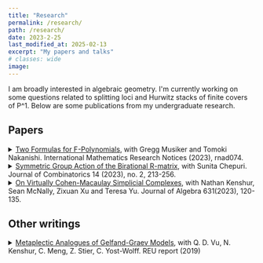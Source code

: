 ```yaml
---
title: "Research"
permalink: /research/
path: /research/
date: 2023-2-25
last_modified_at: 2025-02-13
excerpt: "My papers and talks"
# classes: wide
image:
---
```

I am broadly interested in algebraic geometry. I'm currently working on some questions related to splitting loci and Hurwitz stacks of finite covers of P^1. Below are some publications from my undergraduate research.
<!-- \(\mathbb{P}^1\). -->

<!-- ## Ongoing project: -->

## Papers

<details>
<summary>
  <a href = "https://arxiv.org/abs/2112.11839">Two Formulas for F-Polynomials</a>, with Gregg Musiker and Tomoki Nakanishi. International Mathematics Research Notices (2023), rnad074.
</summary>
<hr>
We discuss a product formula for F-polynomials in cluster algebras, and provide two proofs. One proof is inductive and uses only the mutation rule for F-polynomials. The other is based on the Fock-Goncharov decomposition of mutations. We conclude by expanding this product formula as a sum and illustrate applications. This expansion provides an explicit combinatorial computation of F-polynomials in a given seed that depends only on the c-vectors and g-vectors along a finite sequence of mutations from the initial seed to the given seed.
<hr>
</details>

<details>
<summary>
  <a href = "https://arxiv.org/abs/2011.10128">Symmetric Group Action of the Birational R-matrix</a>, with Sunita Chepuri. Journal of Combinatorics 14 (2023), no. 2, 213-256.
</summary>
<hr>
The birational R-matrix is a transformation that appears in the theory of geometric crystals, the study of total positivity in loop groups, and discrete dynamical systems. This R-matrix gives rise to an action of the symmetric group S_m on an m-tuple of vectors. While the birational R-matrix is precisely the formula corresponding to the action of the simple transposition si, explicit formulas for the action of other permutations are generally not known. One particular case was studied by Lam and Pylyavskyy as it relates to energy functions of crystals. In this paper, we will discuss formulas for several additional cases, including transpositions, and provide combinatorial interpretations for the functions that appear in our work.
<hr>
</details>

<details>
<summary>
  <a href = "https://arxiv.org/abs/2007.09443">On Virtually Cohen-Macaulay Simplicial Complexes</a>, with Nathan Kenshur, Sean McNally, Zixuan Xu and Teresa Yu. Journal of Algebra 631(2023), 120-135.
</summary>
<hr>
We examine virtual resolutions of Stanley-Reisner ideals for a product of projective spaces. In particular, we provide sufficient conditions for a simplicial complex to be virtually Cohen-Macaulay (to have a virtual resolution with length equal to its codimension). We also show that all balanced simplicial complexes are virtually Cohen-Macaulay.
<hr>
</details>

## Other writings

<details>
  <summary>
  <a href = "https://www-users.cse.umn.edu/~reiner/REU/DaoKenshurLinMengStierYostWolff2019.pdf">Metaplectic Analogues of Gelfand-Graev Models</a>, with Q. D. Vu, N. Kenshur, C. Meng, Z. Stier, C. Yost-Wolff. REU report (2019)
</summary>
<hr>
In this report, we study the representations of the Schur cover of the eleven (untwisted) finite groups of Lie type whose Schur multiplier is non-trivial.
<hr>
</details>

<!-- ## Upcoming Talks: 
* 

## Past Talks: -->



<!-- ## Gallery:
<a href="https://arxiv.org/abs/2307.09603"><img src="/assets/images/grasstopes.png" width="150"></a>
<a href = "https://arxiv.org/abs/2303.11105"><img src="/assets/images/feynman.png" width="150"></a>
<a href = "https://arxiv.org/abs/2204.02971"><img src="/assets/images/elliptic.png" width="150"></a>
<a href = "https://arxiv.org/abs/2403.04610"><img src="/assets/images/m05.png" width="150"></a>
<a href = "https://arxiv.org/abs/2403.04610"><img src="/assets/images/pyramid.png" width="150"></a>
<a href = "https://arxiv.org/abs/2403.04610"><img src="/assets/images/schlegel.png" width="150"></a>
<a href = "https://arxiv.org/abs/2412.02691"><img src="/assets/images/quadric.png" width="280"></a>
 -->


